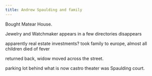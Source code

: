 ```yaml
---
title: Andrew Spaulding and family
---
```



Bought Matear House.

Jewelry and Watchmaker
appears in a few directories
disappears

apparently real estate investments?
took family to europe, almost all children died of fever

returned back, widow moved across the street.

parking lot behind what is now castro theater was Spaulding court.
